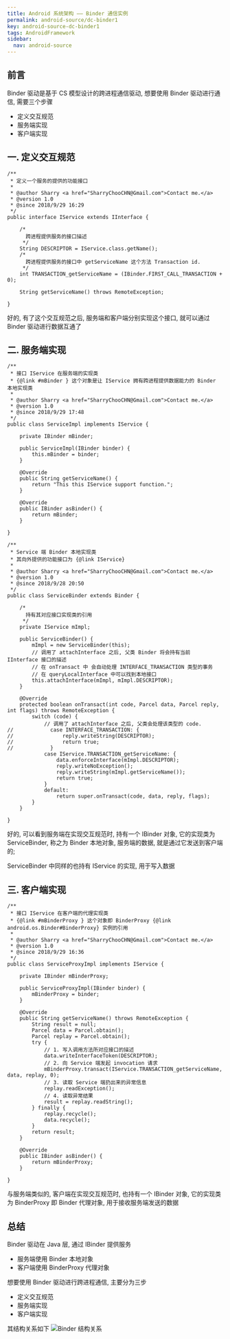 ```yaml
---
title: Android 系统架构 —— Binder 通信实例
permalink: android-source/dc-binder1
key: android-source-dc-binder1
tags: AndroidFramework
sidebar:
  nav: android-source
---
```


## 前言
Binder 驱动是基于 CS 模型设计的跨进程通信驱动, 想要使用 Binder 驱动进行通信, 需要三个步骤
- 定义交互规范
- 服务端实现
- 客户端实现

<!--more-->

## 一. 定义交互规范
```
/**
 * 定义一个服务的提供的功能接口
 *
 * @author Sharry <a href="SharryChooCHN@Gmail.com">Contact me.</a>
 * @version 1.0
 * @since 2018/9/29 16:29
 */
public interface IService extends IInterface {

    /*
      跨进程提供服务的接口描述
     */
    String DESCRIPTOR = IService.class.getName();
    /*
      跨进程提供服务的接口中 getServiceName 这个方法 Transaction id.
     */
    int TRANSACTION_getServiceName = (IBinder.FIRST_CALL_TRANSACTION + 0);

    String getServiceName() throws RemoteException;

}
```
好的, 有了这个交互规范之后, 服务端和客户端分别实现这个接口, 就可以通过 Binder 驱动进行数据互通了

## 二. 服务端实现
```
/**
 * 接口 IService 在服务端的实现类
 * {@link #mBinder } 这个对象是让 IService 拥有跨进程提供数据能力的 Binder 本地实现类
 *
 * @author Sharry <a href="SharryChooCHN@Gmail.com">Contact me.</a>
 * @version 1.0
 * @since 2018/9/29 17:48
 */
public class ServiceImpl implements IService {

    private IBinder mBinder;

    public ServiceImpl(IBinder binder) {
        this.mBinder = binder;
    }

    @Override
    public String getServiceName() {
        return "This this IService support function.";
    }

    @Override
    public IBinder asBinder() {
        return mBinder;
    }

}

/**
 * Service 端 Binder 本地实现类
 * 其向外提供的功能接口为 {@link IService}
 *
 * @author Sharry <a href="SharryChooCHN@Gmail.com">Contact me.</a>
 * @version 1.0
 * @since 2018/9/28 20:50
 */
public class ServiceBinder extends Binder {

    /*
      持有其对应接口实现类的引用
     */
    private IService mImpl;

    public ServiceBinder() {
        mImpl = new ServiceBinder(this);
        // 调用了 attachInterface 之后, 父类 Binder 将会持有当前 IInterface 接口的描述
        // 在 onTransact 中 会自动处理 INTERFACE_TRANSACTION 类型的事务
        // 在 queryLocalInterface 中可以找到本地接口
        this.attachInterface(mImpl, mImpl.DESCRIPTOR);
    }

    @Override
    protected boolean onTransact(int code, Parcel data, Parcel reply, int flags) throws RemoteException {
        switch (code) {
            // 调用了 attachInterface 之后, 父类会处理该类型的 code.
//            case INTERFACE_TRANSACTION: {
//                reply.writeString(DESCRIPTOR);
//                return true;
//            }
            case IService.TRANSACTION_getServiceName: {
                data.enforceInterface(mImpl.DESCRIPTOR);
                reply.writeNoException();
                reply.writeString(mImpl.getServiceName());
                return true;
            }
            default:
                return super.onTransact(code, data, reply, flags);
        }
    }

}
```
好的, 可以看到服务端在实现交互规范时, 持有一个 IBinder 对象, 它的实现类为 ServiceBinder, 称之为 Binder 本地对象, 服务端的数据, 就是通过它发送到客户端的;

ServiceBinder 中同样的也持有 IService 的实现, 用于写入数据

## 三. 客户端实现
```
/**
 * 接口 IService 在客户端的代理实现类
 * {@link #mBinderProxy } 这个对象即 BinderProxy {@link android.os.Binder#BinderProxy} 实例的引用
 *
 * @author Sharry <a href="SharryChooCHN@Gmail.com">Contact me.</a>
 * @version 1.0
 * @since 2018/9/29 16:36
 */
public class ServiceProxyImpl implements IService {

    private IBinder mBinderProxy;

    public ServiceProxyImpl(IBinder binder) {
        mBinderProxy = binder;
    }

    @Override
    public String getServiceName() throws RemoteException {
        String result = null;
        Parcel data = Parcel.obtain();
        Parcel replay = Parcel.obtain();
        try {
            // 1. 写入调用方法所对应接口的描述
            data.writeInterfaceToken(DESCRIPTOR);
            // 2. 向 Service 端发起 invocation 请求
            mBinderProxy.transact(IService.TRANSACTION_getServiceName, data, replay, 0);
            // 3. 读取 Service 端扔出来的异常信息
            replay.readException();
            // 4. 读取异常结果
            result = replay.readString();
        } finally {
            replay.recycle();
            data.recycle();
        }
        return result;
    }

    @Override
    public IBinder asBinder() {
        return mBinderProxy;
    }

}
```
与服务端类似的, 客户端在实现交互规范时, 也持有一个 IBinder 对象, 它的实现类为 BinderProxy 即 Binder 代理对象, 用于接收服务端发送的数据

## 总结
Binder 驱动在 Java 层, 通过 IBinder 提供服务
- 服务端使用 Binder 本地对象
- 客户端使用 BinderProxy 代理对象

想要使用 Binder 驱动进行跨进程通信, 主要分为三步
- 定义交互规范
- 服务端实现
- 客户端实现

其结构关系如下
![Binder 结构关系](https://i.loli.net/2019/10/23/YPxsM2jgcLqRaJX.png)
